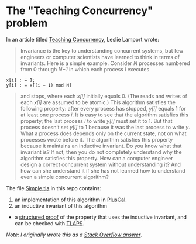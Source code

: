 # The "Teaching Concurrency" problem

In an article titled [Teaching Concurrency], Leslie Lamport wrote:

> Invariance is the key to understanding concurrent systems, but few engineers or
> computer scientists have learned to think in terms of invariants. Here is a
> simple example. Consider *N* processes numbered from 0 through *N−1* in which
> each process i executes

```
x[i] : = 1;
y[i] : = x[(i − 1) mod N]
```

> and stops, where each *x[i]* initially equals 0. (The reads and writes of
> each *x[i]* are assumed to be atomic.) This algorithm satisfies the following
> property: after every process has stopped, *y[i]* equals 1 for at least one
> process *i*. It is easy to see that the algorithm satisfies this property; the last
> process *i* to write *y[i]* must set it to 1. But that process doesn’t set *y[i]* to 1
> because it was the last process to write *y*. What a process does depends only
> on the current state, not on what processes wrote before it. The algorithm
> satisfies this property because it maintains an inductive invariant. Do you
> know what that invariant is? If not, then you do not completely understand
> why the algorithm satisfies this property. How can a computer engineer
> design a correct concurrent system without understanding it? And how can
> she understand it if she has not learned how to understand even a simple
> concurrent algorithm?

The file [Simple.tla](Simple.tla) in this repo contains:

1. an implementation of this algorithm in [PlusCal].
1. an inductive invariant of this algorithm
* a [structured proof] of the property that uses the inductive invariant, and can be
  checked with [TLAPS].


*Note: I originally wrote this as a [Stack Overflow answer](https://stackoverflow.com/a/46108331/742)*.

[Teaching Concurrency]: https://www.microsoft.com/en-us/research/publication/teaching-concurrency/
[structured proof]: https://www.microsoft.com/en-us/research/publication/how-to-write-a-proof/
[TLAPS]: https://tla.msr-inria.inria.fr/tlaps/content/Home.html
[PlusCal]: https://lamport.azurewebsites.net/tla/pluscal.html


